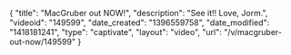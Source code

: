 {
    "title": "MacGruber out NOW!",
    "description": "See it!! Love, Jorm.",
    "videoid": "149599",
    "date_created": "1396559758",
    "date_modified": "1418181241",
    "type": "captivate",
    "layout": "video",
    "url": "\/v\/macgruber-out-now\/149599"
}